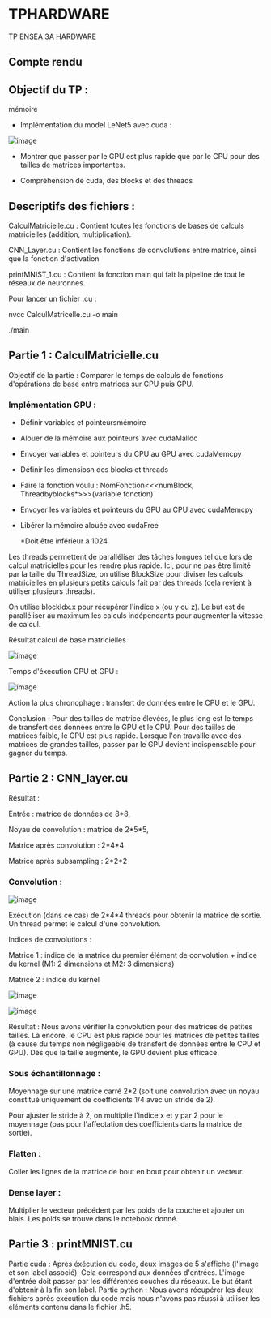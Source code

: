 # TPHARDWARE
TP ENSEA 3A HARDWARE

## Compte rendu 

## Objectif du TP :
mémoire
 - Implémentation du model LeNet5 avec cuda : 

![image](https://github.com/PriscaCarnot/TPHARDWARE/assets/120046244/8082df58-c952-4aa8-a936-bfeb7f892d80)

- Montrer que passer par le GPU est plus rapide que par le CPU pour des tailles de matrices importantes.

- Compréhension de cuda, des blocks et des threads

## Descriptifs des fichiers :  

CalculMatricielle.cu : Contient toutes les fonctions de bases de calculs matricielles (addition, multiplication).

CNN_Layer.cu : Contient les fonctions de convolutions entre matrice, ainsi que la fonction d'activation

printMNIST_1.cu : Contient la fonction main qui fait la pipeline de tout le réseaux de neuronnes. 

Pour lancer un fichier .cu : 

nvcc CalculMatricelle.cu -o main

./main 


## Partie 1 : CalculMatricielle.cu 

Objectif de la partie : Comparer le temps de calculs de fonctions d'opérations de base entre matrices sur CPU puis GPU. 

### Implémentation GPU : 
- Définir variables et pointeursmémoire
- Alouer de la mémoire aux pointeurs avec cudaMalloc
- Envoyer variables et pointeurs du CPU au GPU avec cudaMemcpy
- Définir les dimensiosn des blocks et threads 
- Faire la fonction voulu : NomFonction<<<numBlock, Threadbyblocks*>>>(variable fonction)
- Envoyer les variables et pointeurs du GPU au CPU avec cudaMemcpy
- Libérer la mémoire alouée avec cudaFree

  *Doit être inférieur à 1024

Les threads permettent de paralléliser des tâches longues tel que lors de calcul matricielles pour les rendre plus rapide. Ici, pour ne pas être limité par la taille du ThreadSize, on utilise BlockSize pour diviser les calculs matricielles en plusieurs petits calculs fait par des threads (cela revient à utiliser plusieurs threads). 

On utilise blockIdx.x pour récupérer l'indice x (ou y ou z). Le but est de paralléliser au maximum les calculs indépendants pour augmenter la vitesse de calcul.

Résultat calcul de base matricielles : 

![image](https://github.com/PriscaCarnot/TPHARDWARE/assets/118208053/f701d992-dc4f-4f12-9d4f-70efc47a8273)

Temps d'éxecution CPU et GPU : 

![image](https://github.com/PriscaCarnot/TPHARDWARE/assets/118208053/20b85af1-86aa-4515-a99d-a1feed5d32d8)

Action la plus chronophage : transfert de données entre le CPU et le GPU.

Conclusion : Pour des tailles de matrice élevées, le plus long est le temps de transfert des données entre le GPU et le CPU. Pour des tailles de matrices faible, le CPU est plus rapide. Lorsque l'on travaille avec des matrices de grandes tailles, passer par le GPU devient indispensable pour gagner du temps. 


## Partie 2 : CNN_layer.cu

Résultat :

Entrée : matrice de données de 8\*8, 

Noyau de convolution : matrice de 2\*5\*5, 

Matrice après convolution :  2\*4\*4 

Matrice après subsampling : 2\*2\*2


### Convolution : 

![image](https://github.com/PriscaCarnot/TPHARDWARE/assets/118208053/fef33c4c-a97a-4bf3-9b7b-6081d4c75e53)

Exécution (dans ce cas) de 2\*4\*4 threads pour obtenir la matrice de sortie. Un thread permet le calcul d'une convolution. 

Indices de convolutions : 

Matrice 1 : indice de la matrice du premier élément de convolution + indice du kernel (M1: 2 dimensions et M2: 3 dimensions)

Matrice 2 : indice du kernel

![image](https://github.com/PriscaCarnot/TPHARDWARE/assets/118208053/46d8f261-fab7-4b38-8843-a3449b6636e6)

![image](https://github.com/PriscaCarnot/TPHARDWARE/assets/118208053/d13650cb-f52f-479a-b06f-aee461d5f209)


Résultat : Nous avons vérifier la convolution pour des matrices de petites tailles. 
Là encore, le CPU est plus rapide pour les matrices de petites tailles (à cause du temps non négligeable de transfert de données entre le CPU et GPU). Dès que la taille augmente, le GPU devient plus efficace. 

### Sous échantillonnage :

Moyennage sur une matrice carré 2\*2 (soit une convolution avec un noyau constitué uniquement de coefficients 1/4 avec un stride de 2).

Pour ajuster le stride à 2, on multiplie l'indice x et y par 2 pour le moyennage (pas pour l'affectation des coefficients dans la matrice de sortie).

### Flatten : 

Coller les lignes de la matrice de bout en bout pour obtenir un vecteur.

### Dense layer : 

Multiplier le vecteur précédent par les poids de la couche et ajouter un biais. Les poids se trouve dans le notebook donné.

## Partie 3 : printMNIST.cu
Partie cuda : Après éxécution du code, deux images de 5 s'affiche (l'image et son label associé). Cela correspond aux données d'entrées. L'image d'entrée doit passer par les différentes couches du réseaux. Le but étant d'obtenir à la fin son label. 
Partie python : Nous avons récupérer les deux fichiers après exécution du code mais nous n'avons pas réussi à utiliser les éléments contenu dans le fichier .h5.
